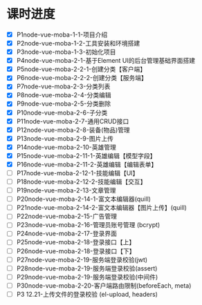 # 课时进度

- [x] P1node-vue-moba-1-1-项目介绍
- [x] P2node-vue-moba-1-2-工具安装和环境搭建
- [x] P3node-vue-moba-1-3-初始化项目
- [x] P4node-vue-moba-2-1-基于Element UI的后台管理基础界面搭建
- [x] P5node-vue-moba-2-2-1-创建分类【客户端】
- [x] P6node-vue-moba-2-2-2-创建分类【服务端】
- [x] P7node-vue-moba-2-3-分类列表
- [x] P8node-vue-moba-2-4-分类编辑
- [x] P9node-vue-moba-2-5-分类删除
- [x] P10node-vue-moba-2-6-子分类
- [x] P11node-vue-moba-2-7-通用CRUD接口
- [x] P12node-vue-moba-2-8-装备(物品)管理
- [x] P13node-vue-moba-2-9-图片上传
- [x] P14node-vue-moba-2-10-英雄管理
- [x] P15node-vue-moba-2-11-1-英雄编辑【模型字段】
- [x] P16node-vue-moba-2-11-2-英雄编辑【编辑表单】
- [ ] P17node-vue-moba-2-12-1-技能编辑【UI】
- [ ] P18node-vue-moba-2-12-2-技能编辑【交互】
- [ ] P19node-vue-moba-2-13-文章管理
- [ ] P20node-vue-moba-2-14-1-富文本编辑器(quill)
- [ ] P21node-vue-moba-2-14-2-富文本编辑器【图片上传】(quill)
- [ ] P22node-vue-moba-2-15-广告管理
- [ ] P23node-vue-moba-2-16-管理员账号管理 (bcrypt)
- [ ] P24node-vue-moba-2-17-登录界面
- [ ] P25node-vue-moba-2-18-登录接口【上】
- [ ] P26node-vue-moba-2-18-登录接口【下】
- [ ] P27node-vue-moba-2-19-服务端登录校验(jwt)
- [ ] P28node-vue-moba-2-19-服务端登录校验(assert)
- [ ] P29node-vue-moba-2-19-服务端登录校验(中间件)
- [ ] P30node-vue-moba-2-20-客户端路由限制(beforeEach, meta)
- [ ] P3 12.21-上传文件的登录校验 (el-upload, headers)
